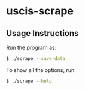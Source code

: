# uscis-scrape

## Usage Instructions

Run the program as:

```bash
$ ./scrape --save-data
```

To show all the options, run:

```bash
$ ./scrape --help
```